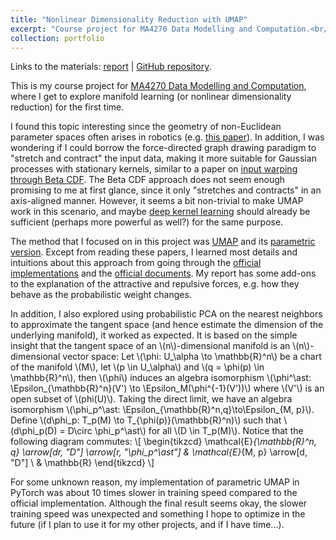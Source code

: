 ```yaml
---
title: "Nonlinear Dimensionality Reduction with UMAP"
excerpt: "Course project for MA4270 Data Modelling and Computation.<br/><img src='/images/mnist.png'>"
collection: portfolio
---
```


Links to the materials: [report](MA4270_UMAP_report.pdf) \| [GitHub repository](https://github.com/hanyang-hu/MA4270-UMAP).

This is my course project for [MA4270 Data Modelling and Computation](https://nusmods.com/courses/MA4270/data-modelling-and-computation), where I get to explore manifold learning (or nonlinear dimensionality reduction) for the first time. 

I found this topic interesting since the geometry of non-Euclidean parameter spaces often arises in robotics (e.g. [this paper](https://arxiv.org/abs/1910.04998)). In addition, I was wondering if I could borrow the force-directed graph drawing paradigm to "stretch and contract" the input data, making it more suitable for Gaussian processes with stationary kernels, similar to a paper on [input warping through Beta CDF](https://arxiv.org/abs/1402.0929). The Beta CDF approach does not seem enough promising to me at first glance, since it only "stretches and contracts" in an axis-aligned manner. However, it seems a bit non-trivial to make UMAP work in this scenario, and maybe [deep kernel learning](https://arxiv.org/abs/1511.02222) should already be sufficient (perhaps more powerful as well?) for the same purpose.

The method that I focused on in this project was [UMAP](https://arxiv.org/abs/1802.03426) and its [parametric version](https://arxiv.org/abs/2009.12981). Except from reading these papers, I learned most details and intuitions about this approach from going through the [official implementations](https://github.com/lmcinnes/umap) and the [official documents](https://umap-learn.readthedocs.io/en/latest/). My report has some add-ons to the explanation of the attractive and repulsive forces, e.g. how they behave as the probabilistic weight changes.

In addition, I also explored using probabilistic PCA on the nearest neighbors to approximate the tangent space (and hence estimate the dimension of the underlying manifold), it worked as expected. It is based on the simple insight that the tangent space of an \\(n\\)-dimensional manifold is an \\(n\\)-dimensional vector space: Let \\(\phi: U_\alpha \to \mathbb{R}^n\\) be a chart of the manifold \\(M\\), let \\(p \in U_\alpha\\) and \\(q = \phi(p) \in \mathbb{R}^n\\), then \\(\phi\\) induces an algebra isomorphism \\(\phi^\ast: \Epsilon_{\mathbb{R}^n}(V') \to \Epsilon_M(\phi^{-1}(V'))\\) where \\(V'\\) is an open subset of \\(phi(U)\\). Taking the direct limit, we have an algebra isomorphism \\(\phi_p^\ast: \Epsilon_{\mathbb{R}^n,q}\to\Epsilon_{M, p}\\). Define \\(d\phi_p: T_p(M) \to T_{\phi(p)}(\mathbb{R}^n)\\) such that \\(d\phi_p(D) = D\circ \phi_p^\ast\\) for all \\(D \in T_p(M)\\). Notice that the following diagram commutes:
\\[
    \begin{tikzcd}
    \mathcal{E}_{\mathbb{R}^n, q} \arrow[dr, "D"] \arrow[r, "\phi_p^\ast"] & \mathcal{E}_{M, p} \arrow[d, "D"] \\
    & \mathbb{R}
    \end{tikzcd}
\\]

For some unknown reason, my implementation of parametric UMAP in PyTorch was about 10 times slower in training speed compared to the official implementation. Although the final result seems okay, the slower training speed was unexpected and something I hope to optimize in the future (if I plan to use it for my other projects, and if I have time...).
